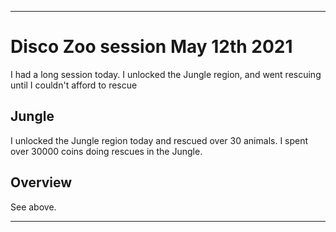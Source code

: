 
***

# Disco Zoo session May 12th 2021

I had a long session today. I unlocked the Jungle region, and went rescuing until I couldn't afford to rescue

## Jungle

I unlocked the Jungle region today and rescued over 30 animals. I spent over 30000 coins doing rescues in the Jungle.

## Overview

See above.

***

